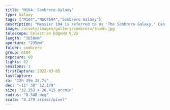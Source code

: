 ```yaml
---
title: "M104: Sombrero Galaxy"
type: Galaxy
tags: ["M104","NGC4594","Sombrero Galaxy"]
description: "Messier 104 is referred to as 'The Sombrero Galaxy.' Can you guess why? This galaxy presents itself edge-on with a bright core and dark dust obscuring the central disk. 45 60-second exposures."
image: /assets/images/gallery/sombrero/thumb.jpg
telescope: Celestron EdgeHD 9.25
length: "1650mm"
aperture: "235mm"
folder: sombrero
group: m104
exposure: 60
lights: 82
sessions: 1
firstCapture: 2022-03-05 
lastCapture:
ra: "12h 39m 38.7s"
dec: "-11° 38' 12.179"
size: "32.353 x 26.415 arcmin"
radius: "0.348 deg"
scale: "0.379 arcsec/pixel"
---
```

